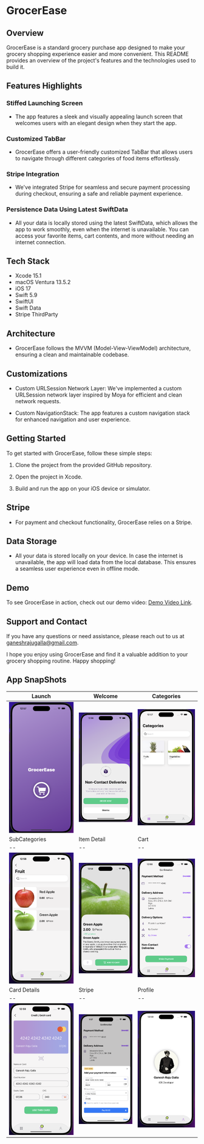 
# GrocerEase

## Overview

GrocerEase is a standard grocery purchase app designed to make your grocery shopping experience easier and more convenient. This README provides an overview of the project's features and the technologies used to build it.

## Features Highlights

### Stiffed Launching Screen
- The app features a sleek and visually appealing launch screen that welcomes users with an elegant design when they start the app.

### Customized TabBar
- GrocerEase offers a user-friendly customized TabBar that allows users to navigate through different categories of food items effortlessly.

### Stripe Integration
- We've integrated Stripe for seamless and secure payment processing during checkout, ensuring a safe and reliable payment experience.

### Persistence Data Using Latest SwiftData
- All your data is locally stored using the latest SwiftData, which allows the app to work smoothly, even when the internet is unavailable. You can access your favorite items, cart contents, and more without needing an internet connection.

## Tech Stack

- Xcode 15.1
- macOS Ventura 13.5.2
- iOS 17
- Swift 5.9
- SwiftUI
- Swift Data
- Stripe ThirdParty

## Architecture

- GrocerEase follows the MVVM (Model-View-ViewModel) architecture, ensuring a clean and maintainable codebase.

## Customizations

- Custom URLSession Network Layer: We've implemented a custom URLSession network layer inspired by Moya for efficient and clean network requests.

- Custom NavigationStack: The app features a custom navigation stack for enhanced navigation and user experience.

## Getting Started

To get started with GrocerEase, follow these simple steps:

1. Clone the project from the provided GitHub repository.

2. Open the project in Xcode.

3. Build and run the app on your iOS device or simulator.

## Stripe

- For payment and checkout functionality, GrocerEase relies on a Stripe. 

## Data Storage

- All your data is stored locally on your device. In case the internet is unavailable, the app will load data from the local database. This ensures a seamless user experience even in offline mode.

## Demo

To see GrocerEase in action, check out our demo video: [Demo Video Link](https://drive.google.com/drive/folders/1yeeI18U0cGxDnRgJj4TqvPDNmwPfmn5d?usp=sharing).

## Support and Contact

If you have any questions or need assistance, please reach out to us at ganeshrajugalla@gmail.com.

I hope you enjoy using GrocerEase and find it a valuable addition to your grocery shopping routine. Happy shopping!


## App SnapShots
| Launch | Welcome | Categories |
| -- | -- | -- |
| ![Launch](GrocerEase/Media/Launch.png) | ![Welcome](GrocerEase/Media/Welcome.png) | ![Categories](GrocerEase/Media/Categories.png) 
| SubCategories | Item Detail | Cart |
| -- | -- | -- |
| ![SubCategories](GrocerEase/Media/SubCategory.png) | ![Item Detail](GrocerEase/Media/Detail.png) | ![Payment](GrocerEase/Media/PaymentConfirmation.png)
| Card Details | Stripe | Profile |
| -- | -- | -- |
| ![Card Details](GrocerEase/Media/CardDetails.png)  |  ![Stripe](GrocerEase/Media/Stripe.png) | ![Profile](GrocerEase/Media/Profile.png) 



